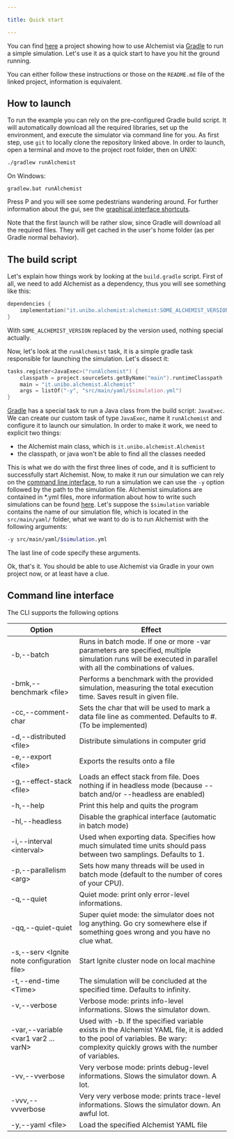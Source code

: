 ```yaml
---

title: Quick start

---
```

You can find [here](https://github.com/paagamelo/Alchemist-quickstart) a project showing how to use Alchemist via [Gradle](https://gradle.org) to run a simple simulation. Let's use it as a quick start to have you hit the ground running. 

You can either follow these instructions or those on the `README.md` file of the linked project, information is equivalent.

## How to launch

To run the example you can rely on the pre-configured Gradle build script. It will automatically download all the required libraries, set up the environment, and execute the simulator via command line for you.
As first step, use `git` to locally clone the repository linked above.
In order to launch, open a terminal and move to the project root folder, then on UNIX:
```bash
./gradlew runAlchemist
```
On Windows:
```
gradlew.bat runAlchemist
```
Press P and you will see some pedestrians wandering around. For further information about the gui, see the [graphical interface shortcuts](gui.md).

Note that the first launch will be rather slow, since Gradle will download all the required files. They will get cached in the user's home folder (as per Gradle normal behavior).

## The build script

Let's explain how things work by looking at the `build.gradle` script. First of all, we need to add Alchemist as a dependency, thus you will see something like this:
```kotlin
dependencies {
    implementation("it.unibo.alchemist:alchemist:SOME_ALCHEMIST_VERSION")
}
```
With `SOME_ALCHEMIST_VERSION` replaced by the version used, nothing special actually. 

Now, let's look at the `runAlchemist` task, it is a simple gradle task responsible for launching the simulation. Let's dissect it:
```kotlin
tasks.register<JavaExec>("runAlchemist") {
    classpath = project.sourceSets.getByName("main").runtimeClasspath
    main = "it.unibo.alchemist.Alchemist"
    args = listOf("-y", "src/main/yaml/$simulation.yml")
}
```
[Gradle](https://gradle.org) has a special task to run a Java class from the build script: `JavaExec`. We can create our custom task of type `JavaExec`, name it `runAlchemist` and configure it to launch our simulation. In order to make it work, we need to explicit two things:
- the Alchemist main class, which is `it.unibo.alchemist.Alchemist`
- the classpath, or java won't be able to find all the classes needed

This is what we do with the first three lines of code, and it is sufficient to successfully start Alchemist. Now, to make it run our simulation we can rely on the [command line interface](#command-line-interface), to run a simulation we can use the `-y` option followed by the path to the simulation file. Alchemist simulations are contained in *.yml files, more information about how to write such simulations can be found [here](https://alchemistsimulator.github.io/wiki/usage/yaml/). Let's suppose the `$simulation` variable contains the name of our simulation file, which is located in the `src/main/yaml/` folder, what we want to do is to run Alchemist with the following arguments:
```bash
-y src/main/yaml/$simulation.yml
```
The last line of code specify these arguments.

Ok, that's it. You should be able to use Alchemist via Gradle in your own project now, or at least have a clue.

## Command line interface

The CLI supports the following options

| Option                                     | Effect                                                                                                                                                                            |
|--------------------------------------------|-----------------------------------------------------------------------------------------------------------------------------------------------------------------------------------|
| -b,--batch                                 | Runs in batch mode. If one or more -var parameters are specified, multiple simulation runs will be executed in parallel with all the combinations of values.                      |
| -bmk,--benchmark \<file>                    | Performs a benchmark with the provided simulation, measuring the total execution time. Saves result in given file.                                                                |
| -cc,--comment-char                         | Sets the char that will be used to mark a data file line as commented. Defaults to #. (To be implemented)                                                                         |
| -d,--distributed \<file>                    | Distribute simulations in computer grid                                                                                                                                           |
| -e,--export \<file>                         | Exports the results onto a file                                                                                                                                                   |
| -g,--effect-stack \<file>                   | Loads an effect stack from file. Does nothing if in headless mode (because --batch and/or --headless are enabled)                                                                 |
| -h,--help                                  | Print this help and quits the program                                                                                                                                             |
| -hl,--headless                             | Disable the graphical interface (automatic in batch mode)                                                                                                                         |
| -i,--interval \<interval>                   | Used when exporting data. Specifies how much simulated time units should pass between two samplings. Defaults to 1.                                                               |
| -p,--parallelism \<arg>                     | Sets how many threads will be used in batch mode (default to the number of cores of your CPU).                                                                                    |
| -q,--quiet                                 | Quiet mode: print only error-level informations.                                                                                                                                  |
| -qq,--quiet-quiet                          | Super quiet mode: the simulator does not log anything. Go cry somewhere else if something goes wrong and you have no clue what.                                                   |
| -s,--serv \<Ignite note configuration file> | Start Ignite cluster node on local machine                                                                                                                                        |
| -t,--end-time \<Time>                       | The simulation will be concluded at the specified time. Defaults to infinity.                                                                                                     |
| -v,--verbose                               | Verbose mode: prints info-level informations. Slows the simulator down.                                                                                                           |
| -var,--variable \<var1 var2 ... varN>       | Used with -b. If the specified variable exists in the Alchemist YAML file, it is added to the pool of  variables. Be wary: complexity quickly grows with the number of variables. |
| -vv,--vverbose                             | Very verbose mode: prints debug-level informations. Slows the simulator down. A lot.                                                                                              |
| -vvv,--vvverbose                           | Very very verbose mode: prints trace-level informations. Slows the simulator down. An awful lot.                                                                                  |
| -y,--yaml \<file>                           | Load the specified Alchemist YAML file                                                                                                                                            |






